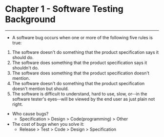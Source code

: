 # Chapter 1 - Software Testing Background

---

- A software bug occurs when one or more of the following five rules is true:

1. The software doesn't do something that the product specification says it should do.
2. The software does something that the product specification says it shouldn't do.
3. The software does something that the product specification doesn't mention.
4. The software doesn't do something that the product specification doesn't mention but should.
5. The software is difficult to understand, hard to use, slow, or--in the software tester's eyes--will be viewed by the end user as just plain not right.

- Who cause bugs?
  - Specification > Design > Code(programming) > Other
- The cost of bugs when you solve it:
  - Release > Test > Code > Design > Specification